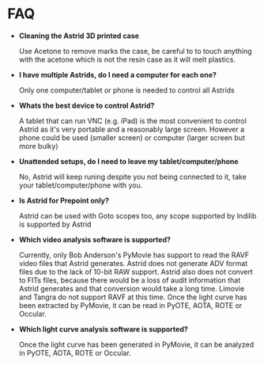# FAQ

* **Cleaning the Astrid 3D printed case**

	Use Acetone to remove marks the case, be careful to to touch anything with the acetone which is not the resin case as it will melt plastics.

* **I have multiple Astrids, do I need a computer for each one?**

	Only one computer/tablet or phone is needed to control all Astrids
	
* **Whats the best device to control Astrid?**
	
	A tablet that can run VNC (e.g. iPad) is the most convenient to control Astrid as it's very portable and a reasonably large screen.  However a phone could be used (smaller screen) or computer (larger screen but more bulky)
	
* **Unattended setups, do I need to leave my tablet/computer/phone**

	No, Astrid will keep runing despite you not being connected to it, take your tablet/computer/phone with you.
	
* **Is Astrid for Prepoint only?**

	Astrid can be used with Goto scopes too, any scope supported by Indilib is supported by Astrid
	
* **Which video analysis software is supported?**
	
	Currently, only Bob Anderson's PyMovie has support to read the RAVF video files that Astrid generates. Astrid does not generate ADV format files due to the lack of 10-bit RAW support. Astrid also does not convert to FITs files, because there would be a loss of audit information that Astrid generates and that conversion would take a long time. Limovie and Tangra do not support RAVF at this time. Once the light curve has been extracted by PyMovie, it can be read in PyOTE, AOTA, ROTE or Occular.
	
* **Which light curve analysis software is supported?**

	Once the light curve has been generated in PyMovie, it can be analyzed in PyOTE, AOTA, ROTE or Occular.
